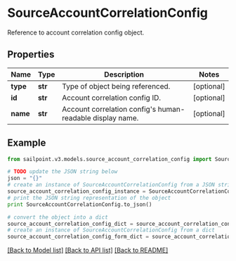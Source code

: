 # SourceAccountCorrelationConfig

Reference to account correlation config object.

## Properties

Name | Type | Description | Notes
------------ | ------------- | ------------- | -------------
**type** | **str** | Type of object being referenced. | [optional] 
**id** | **str** | Account correlation config ID. | [optional] 
**name** | **str** | Account correlation config&#39;s human-readable display name. | [optional] 

## Example

```python
from sailpoint.v3.models.source_account_correlation_config import SourceAccountCorrelationConfig

# TODO update the JSON string below
json = "{}"
# create an instance of SourceAccountCorrelationConfig from a JSON string
source_account_correlation_config_instance = SourceAccountCorrelationConfig.from_json(json)
# print the JSON string representation of the object
print SourceAccountCorrelationConfig.to_json()

# convert the object into a dict
source_account_correlation_config_dict = source_account_correlation_config_instance.to_dict()
# create an instance of SourceAccountCorrelationConfig from a dict
source_account_correlation_config_form_dict = source_account_correlation_config.from_dict(source_account_correlation_config_dict)
```
[[Back to Model list]](../README.md#documentation-for-models) [[Back to API list]](../README.md#documentation-for-api-endpoints) [[Back to README]](../README.md)


